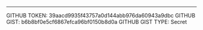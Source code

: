 --------------------
GITHUB TOKEN: 39aacd9935f43757a0d144abb976da60943a9dbc
GITHUB GIST: b6b8bf0e5cf6867efca96bf0150b8d0a
GITHUB GIST TYPE: Secret